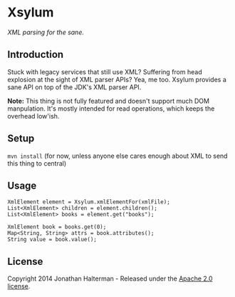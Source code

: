 # Xsylum

*XML parsing for the sane.*

## Introduction

Stuck with legacy services that still use XML? Suffering from head explosion at the sight of XML parser APIs? Yea, me too. Xsylum provides a sane API on top of the JDK's XML parser API.

**Note:** This thing is not fully featured and doesn't support much DOM manpulation. It's mostly intended for read operations, which keeps the overhead low'ish.

## Setup

`mvn install` (for now, unless anyone else cares enough about XML to send this thing to central)

## Usage

```
XmlElement element = Xsylum.xmlElementFor(xmlFile);
List<XmlElement> children = element.children();
List<XmlElement> books = element.get("books");

XmlElement book = books.get(0);
Map<String, String> attrs = book.attributes();
String value = book.value();
```

## License

Copyright 2014 Jonathan Halterman - Released under the [Apache 2.0 license](http://www.apache.org/licenses/LICENSE-2.0.html).